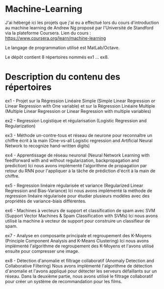 # Machine-Learning
J'ai hébergé ici les projets que j'ai eu a effectué lors du cours d'introduction au machine learning de Andrew Ng proposé par l'Université de Standford via la plateforme Coursera. Lien du cours : https://www.coursera.org/learn/machine-learning

Le langage de programmation utilisé est MatLab/Octave.

Le dépôt contient 8 répertoires nommés ex1 ... ex8.

# Description du contenu des répertoires

ex1 - Projet sur la Régression Linéaire Simple (Simple Linear Regression or Linear Regression with One variable) et sur la Régression Linéaire Multiple (Multiple Linear Regression or Linear Regression with multiple variables)


ex2 - Regression Logistique et régularisation (Logistic Regression and Regularization)


ex3 - Méthode un-contre-tous et réseau de neurone pour reconnaître un chiffre écrit à la main (One-vs-all Logistic regression and Artificial Neural Network to recognize hand-written digits)


ex4 - Apprentissage de réseau neuronal (Neural Network Learning with feedforward with and without regularization, backpropagation and prediction)
Ici nous avons implémenté l'algorithme de propagation par retour du RNN pour l'appliquer à la tâche de prédiction d'écrit à la main de chiffre.


ex5 - Regression linéaire régularisée et variance (Regularized Linear Regression and Bias-Variance)
Ici nous avons implémenté la méthode de regression linéaire régularisée pour étudier plusieurs modèles avec des propriétés de variance-biais différentes.


ex6 - Machines à vecteurs de support et classification de spam avec SVM (Support Vector Machines & Spam Classification with SVMs) 
Ici nous avons utilisé la machine à vecteur de support pour construire un classifieur de spam.


ex7 - Analyse en composante principale et regroupement des K-Moyens (Principle Component Analysis and K-Means Clustering)
Ici nous avons implémenté l'algorithme de regroupement des K-Moyens et l'avons utilisé ensuite pour compresser une image.


ex8 - Détection d'anomalie et filtrage collaboratif (Anomaly Detection and Collaborative Filtering)
Nous avons implémenté l'algorithme de détection d'anomalie et l'avons appliqué pour détecter les serveurs défaillants sur un réseau. Dans la deuxième partie, nous avons utilisé le filtrage collaboratif pour créer un système de recommandation pour les films.
